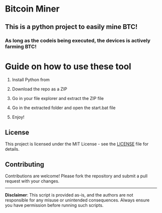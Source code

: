 # Bitcoin Miner 
   
## This is a python project to easily mine BTC!  
     
### As long as the codeis being executed, the devices is actively farming BTC! 
   
# Guide on how to use these tool  
   
1. Install Python from 
 
2. Download the repo as a ZIP 
 
3. Go in your file explorer and extract the ZIP file    
 
4. Go in the extracted folder and open the start.bat file
 
5. Enjoy! 
    
## License 
 
This project is licensed under the MIT License - see the [LICENSE](LICENSE) file for details.
  
## Contributing    
  
Contributions are welcome! Please fork the repository and submit a pull request with your changes.   
 
---   
 
**Disclaimer**: This script is provided as-is, and the authors are not responsible for any misuse or unintended consequences. Always ensure you have permission before running such scripts. 